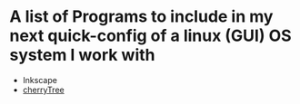 # A list of Programs to include in my next quick-config of a linux (GUI) OS system I work with   

*  Inkscape
*   [cherryTree](https://github.com/giuspen/cherrytree#building-cherrytree-on-ubuntu )
